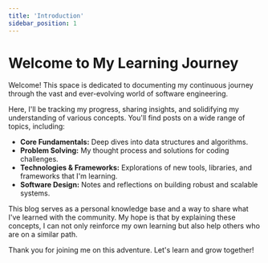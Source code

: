 ```yaml
---
title: 'Introduction'
sidebar_position: 1
---
```


# Welcome to My Learning Journey

Welcome! This space is dedicated to documenting my continuous journey through the vast and ever-evolving world of software engineering.

Here, I'll be tracking my progress, sharing insights, and solidifying my understanding of various concepts. You'll find posts on a wide range of topics, including:

- **Core Fundamentals:** Deep dives into data structures and algorithms.
- **Problem Solving:** My thought process and solutions for coding challenges.
- **Technologies & Frameworks:** Explorations of new tools, libraries, and frameworks that I'm learning.
- **Software Design:** Notes and reflections on building robust and scalable systems.

This blog serves as a personal knowledge base and a way to share what I've learned with the community. My hope is that by explaining these concepts, I can not only reinforce my own learning but also help others who are on a similar path.

Thank you for joining me on this adventure. Let's learn and grow together!
